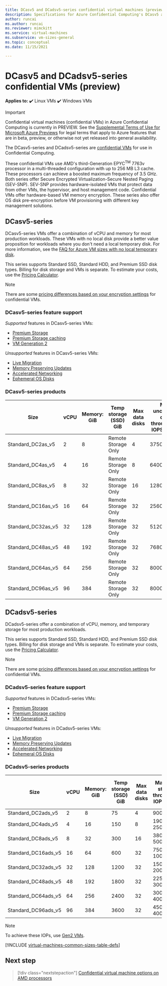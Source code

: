 ```yaml
---
title: DCasv5 and DCadsv5-series confidential virtual machines (preview)
description: Specifications for Azure Confidential Computing's DCasv5 and DCadsv5-series confidential virtual machines. 
author: runcai 
ms.author: runcai
ms.reviewer: mimckitt
ms.service: virtual-machines
ms.subservice: vm-sizes-general
ms.topic: conceptual
ms.date: 11/15/2021

---
```


# DCasv5 and DCadsv5-series confidential VMs (preview)

**Applies to:** :heavy_check_mark: Linux VMs :heavy_check_mark: Windows VMs 

> [!IMPORTANT]
> Confidential virtual machines (confidential VMs) in Azure Confidential Computing is currently in PREVIEW.
> See the [Supplemental Terms of Use for Microsoft Azure Previews](https://azure.microsoft.com/support/legal/preview-supplemental-terms/) for legal terms that apply to Azure features that are in beta, preview, or otherwise not yet released into general availability.

The DCasv5-series and DCadsv5-series are [confidential VMs](../confidential-computing/confidential-vm-overview.md) for use in Confidential Computing. 

These confidential VMs use AMD's third-Generation EPYC<sup>TM</sup> 7763v processor in a multi-threaded configuration with up to 256 MB L3 cache. These processors can achieve a boosted maximum frequency of 3.5 GHz. Both series offer Secure Encrypted Virtualization-Secure Nested Paging (SEV-SNP). SEV-SNP provides hardware-isolated VMs that protect data from other VMs, the hypervisor, and host management code. Confidential VMs offer hardware-based VM memory encryption. These series also offer OS disk pre-encryption before VM provisioning with different key management solutions. 

## DCasv5-series

DCasv5-series VMs offer a combination of vCPU and memory for most production workloads. These VMs with no local disk provide a better value proposition for workloads where you don't need a local temporary disk. For more information, see the [FAQ for Azure VM sizes with no local temporary disk](azure-vms-no-temp-disk.yml). 

This series supports Standard SSD, Standard HDD, and Premium SSD disk types. Billing for disk storage and VMs is separate. To estimate your costs, use the [Pricing Calculator](https://azure.microsoft.com/pricing/calculator/).

> [!NOTE]
> There are some [pricing differences based on your encryption settings](../confidential-computing/confidential-vm-overview.md#encryption-pricing-differences) for confidential VMs.

### DCasv5-series feature support

*Supported* features in DCasv5-series VMs:

- [Premium Storage](premium-storage-performance.md)
- [Premium Storage caching](premium-storage-performance.md)
- [VM Generation 2](generation-2.md)

*Unsupported* features in DCasv5-series VMs:

- [Live Migration](maintenance-and-updates.md)
- [Memory Preserving Updates](maintenance-and-updates.md)
- [Accelerated Networking](../virtual-network/create-vm-accelerated-networking-cli.md)
- [Ephemeral OS Disks](ephemeral-os-disks.md)

### DCasv5-series products

| Size | vCPU | Memory: GiB | Temp storage (SSD) GiB | Max data disks | Max uncached disk throughput: IOPS/MBps | Max NICs |
|---|---|---|---|---|---|---|
| Standard_DC2as_v5  | 2  | 8   | Remote Storage Only | 4  | 3750/82    | 2 |
| Standard_DC4as_v5  | 4  | 16  | Remote Storage Only | 8  | 6400/144   | 2 |
| Standard_DC8as_v5  | 8  | 32  | Remote Storage Only | 16 | 12800/200  | 4 |
| Standard_DC16as_v5 | 16 | 64  | Remote Storage Only | 32 | 25600/384  | 4 |
| Standard_DC32as_v5 | 32 | 128 | Remote Storage Only | 32 | 51200/768  | 8 |
| Standard_DC48as_v5 | 48 | 192 | Remote Storage Only | 32 | 76800/1152 | 8 |
| Standard_DC64as_v5 | 64 | 256 | Remote Storage Only | 32 | 80000/1200 | 8 |
| Standard_DC96as_v5 | 96 | 384 | Remote Storage Only | 32 | 80000/1600 | 8 |

## DCadsv5-series

DCadsv5-series offer a combination of vCPU, memory, and temporary storage for most production workloads.

This series supports Standard SSD, Standard HDD, and Premium SSD disk types. Billing for disk storage and VMs is separate. To estimate your costs, use the [Pricing Calculator](https://azure.microsoft.com/pricing/calculator/).

> [!NOTE]
> There are some [pricing differences based on your encryption settings](../confidential-computing/confidential-vm-overview.md#encryption-pricing-differences) for confidential VMs.

### DCadsv5-series feature support

*Supported* features in DCadsv5-series VMs:

- [Premium Storage](premium-storage-performance.md)
- [Premium Storage caching](premium-storage-performance.md)
- [VM Generation 2](generation-2.md)

*Unsupported* features in DCadsv5-series VMs:

- [Live Migration](maintenance-and-updates.md)
- [Memory Preserving Updates](maintenance-and-updates.md)
- [Accelerated Networking](../virtual-network/create-vm-accelerated-networking-cli.md)
- [Ephemeral OS Disks](ephemeral-os-disks.md)

### DCadsv5-series products

| Size | vCPU | Memory: GiB | Temp storage (SSD) GiB | Max data disks | Max temp storage throughput: IOPS/MBps | Max uncached disk throughput: IOPS/MBps | Max NICs |
|---|---|---|---|---|---|---|---|
| Standard_DC2ads_v5  | 2  | 8   | 75   | 4  | 9000 / 125    | 3750/82    | 2 |
| Standard_DC4ads_v5  | 4  | 16  | 150  | 8  | 19000 / 250   | 6400/144   | 2 |
| Standard_DC8ads_v5  | 8  | 32  | 300  | 16 | 38000 / 500   | 12800/200  | 4 |
| Standard_DC16ads_v5 | 16 | 64  | 600  | 32 | 75000 / 1000  | 25600/384  | 4 |
| Standard_DC32ads_v5 | 32 | 128 | 1200 | 32 | 150000 / 2000 | 51200/768  | 8 |
| Standard_DC48ads_v5 | 48 | 192 | 1800 | 32 | 225000 / 3000 | 76800/1152 | 8 |
| Standard_DC64ads_v5 | 64 | 256 | 2400 | 32 | 300000 / 4000 | 80000/1200 | 8 |
| Standard_DC96ads_v5 | 96 | 384 | 3600 | 32 | 450000 / 4000 | 80000/1600 | 8 |

> [!NOTE]
> To achieve these IOPs, use [Gen2 VMs](generation-2.md).

[!INCLUDE [virtual-machines-common-sizes-table-defs](../../includes/virtual-machines-common-sizes-table-defs.md)]

## Next step

> [!div class="nextstepaction"]
> [Confidential virtual machine options on AMD processors](../confidential-computing/confidential-vm-solutions-amd.md)
